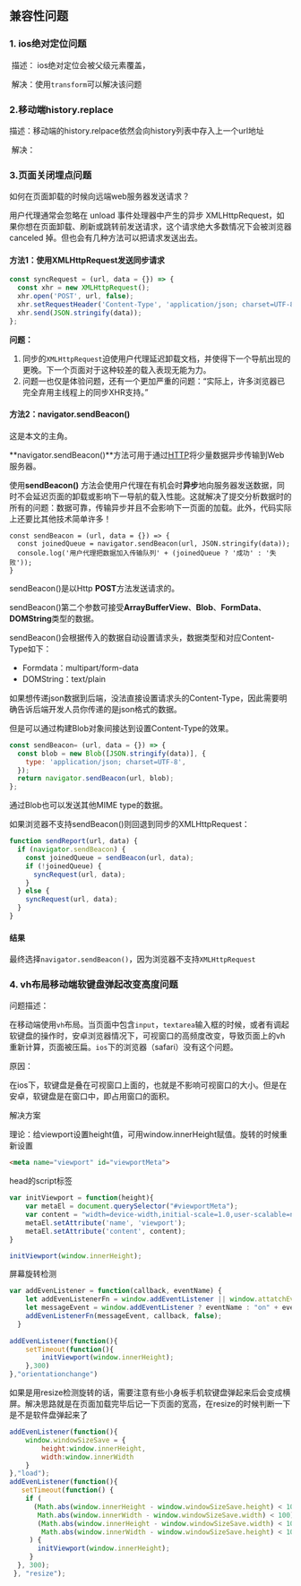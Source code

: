 ## 兼容性问题

### 1. ios绝对定位问题

​	描述： ios绝对定位会被父级元素覆盖，

​	解决：使用`transform`可以解决该问题

### 2.移动端history.replace

​	描述：移动端的history.relpace依然会向history列表中存入上一个url地址

​	解决：

### 3.页面关闭埋点问题

如何在页面卸载的时候向远端web服务器发送请求？

用户代理通常会忽略在 unload 事件处理器中产生的异步 XMLHttpRequest，如果你想在页面卸载、刷新或跳转前发送请求，这个请求绝大多数情况下会被浏览器 canceled 掉。但也会有几种方法可以把请求发送出去。

#### 方法1：使用XMLHttpRequest发送同步请求

```js
const syncRequest = (url, data = {}) => {
  const xhr = new XMLHttpRequest();
  xhr.open('POST', url, false);
  xhr.setRequestHeader('Content-Type', 'application/json; charset=UTF-8');
  xhr.send(JSON.stringify(data));
};
```

**问题：**

1. 同步的`XMLHttpRequest`迫使用户代理延迟卸载文档，并使得下一个导航出现的更晚。下一个页面对于这种较差的载入表现无能为力。
2. 问题一也仅是体验问题，还有一个更加严重的问题：“实际上，许多浏览器已完全弃用主线程上的同步XHR支持。”

#### 方法2：navigator.sendBeacon()

这是本文的主角。

**navigator.sendBeacon()**方法可用于通过[HTTP](https://link.zhihu.com/?target=https%3A//developer.mozilla.org/zh-CN/docs/Glossary/HTTP)将少量数据异步传输到Web服务器。

使用**sendBeacon()** 方法会使用户代理在有机会时**异步**地向服务器发送数据，同时不会延迟页面的卸载或影响下一导航的载入性能。这就解决了提交分析数据时的所有的问题：数据可靠，传输异步并且不会影响下一页面的加载。此外，代码实际上还要比其他技术简单许多！

```text
const sendBeacon = (url, data = {}) => {
  const joinedQueue = navigator.sendBeacon(url, JSON.stringify(data));
  console.log('用户代理把数据加入传输队列' + (joinedQueue ? '成功' : '失败'));
}
```

sendBeacon()是以Http **POST**方法发送请求的。

sendBeacon()第二个参数可接受**ArrayBufferView**、**Blob**、**FormData**、**DOMString**类型的数据。

sendBeacon()会根据传入的数据自动设置请求头，数据类型和对应Content-Type如下：

- Formdata：multipart/form-data
- DOMString：text/plain

如果想传递json数据到后端，没法直接设置请求头的Content-Type，因此需要明确告诉后端开发人员你传递的是json格式的数据。

但是可以通过构建Blob对象间接达到设置Content-Type的效果。

```js
const sendBeacon= (url, data = {}) => {
  const blob = new Blob([JSON.stringify(data)], {
    type: 'application/json; charset=UTF-8',
  });
  return navigator.sendBeacon(url, blob);
};
```

通过Blob也可以发送其他MIME type的数据。

如果浏览器不支持sendBeacon()则回退到同步的XMLHttpRequest：

```js
function sendReport(url, data) {
  if (navigator.sendBeacon) {
    const joinedQueue = sendBeacon(url, data);
    if (!joinedQueue) {
      syncRequest(url, data);
    }
  } else {
    syncRequest(url, data);
  }
}
```

#### 结果

最终选择`navigator.sendBeacon()`，因为浏览器不支持`XMLHttpRequest`

### 4. vh布局移动端软键盘弹起改变高度问题

问题描述：

​	在移动端使用`vh`布局。当页面中包含`input`，`textarea`输入框的时候，或者有调起软键盘的操作时，安卓浏览器情况下，可视窗口的高频度改变，导致页面上的vh重新计算，页面被压扁。`ios`下的浏览器（safari）没有这个问题。

原因：

在ios下，软键盘是叠在可视窗口上面的，也就是不影响可视窗口的大小。但是在安卓，软键盘是在窗口中，即占用窗口的面积。

解决方案

理论：给viewport设置height值，可用window.innerHeight赋值。旋转的时候重新设置

```html
<meta name="viewport" id="viewportMeta">
```

head的script标签

```javascript
var initViewport = function(height){
	var metaEl = document.querySelector("#viewportMeta");
	var content = "width=device-width,initial-scale=1.0,user-scalable=no,maximum-scale=1.0,height=" + height;
	metaEl.setAttribute('name', 'viewport');
	metaEl.setAttribute('content', content);
}

initViewport(window.innerHeight);
```

屏幕旋转检测

```javascript
var addEvenListener = function(callback, eventName) {
    let addEvenListenerFn = window.addEventListener || window.attatchEvent;
    let messageEvent = window.addEventListener ? eventName : "on" + eventName;
    addEvenListenerFn(messageEvent, callback, false);
  }
  
addEvenListener(function(){
	setTimeout(function(){
		initViewport(window.innerHeight);
	},300)
},"orientationchange")
```

如果是用resize检测旋转的话，需要注意有些小身板手机软键盘弹起来后会变成横屏。解决思路就是在页面加载完毕后记一下页面的宽高，在resize的时候判断一下是不是软件盘弹起来了

```javascript
addEvenListener(function(){
	window.windowSizeSave = {
		height:window.innerHeight,
		width:window.innerWidth
	}
},"load"); 
addEvenListener(function(){
   setTimeout(function() {
    if (
      (Math.abs(window.innerHeight - window.windowSizeSave.height) < 100 &&
       Math.abs(window.innerWidth - window.windowSizeSave.width) < 100) ||
       (Math.abs(window.innerHeight - window.windowSizeSave.width) < 100 &&
        Math.abs(window.innerWidth - window.windowSizeSave.height) < 100)
     ) {
       initViewport(window.innerHeight);
     }
  }, 300);
 }, "resize");
```
